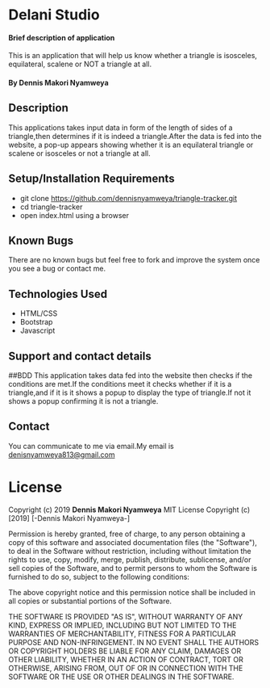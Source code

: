 # Delani Studio
#### Brief description of application
This is an application that will help us know whether a triangle is isosceles,
 equilateral, scalene or NOT a triangle at all.
#### By **Dennis Makori Nyamweya**
## Description
This applications takes input data in form of the length of sides of a triangle,then determines if
it is indeed a triangle.After the data is fed into the website, a pop-up appears showing whether it is an equilateral
triangle or scalene or isosceles or not a triangle at all.
## Setup/Installation Requirements
* git clone https://github.com/dennisnyamweya/triangle-tracker.git
* cd triangle-tracker
* open index.html using a browser
## Known Bugs
There are no known bugs but feel free to fork and improve the system once you see a bug or contact me.
## Technologies Used

 * HTML/CSS
 * Bootstrap
 * Javascript
## Support and contact details
##BDD
This application takes data fed into the website then checks if the conditions are met.If the conditions meet it
checks whether if it is a triangle,and if it is it shows a popup to display the type of triangle.If not it shows a popup
confirming it is not a triangle.




## Contact
You can communicate to me via email.My email is denisnyamweya813@gmail.com
# License
Copyright (c) 2019 **Dennis Makori Nyamweya**
MIT License
Copyright (c) [2019] [-Dennis Makori Nyamweya-]

Permission is hereby granted, free of charge, to any person obtaining a copy
of this software and associated documentation files (the "Software"), to deal
in the Software without restriction, including without limitation the rights
to use, copy, modify, merge, publish, distribute, sublicense, and/or sell
copies of the Software, and to permit persons to whom the Software is
furnished to do so, subject to the following conditions:

The above copyright notice and this permission notice shall be included in all
copies or substantial portions of the Software.

THE SOFTWARE IS PROVIDED "AS IS", WITHOUT WARRANTY OF ANY KIND, EXPRESS OR
IMPLIED, INCLUDING BUT NOT LIMITED TO THE WARRANTIES OF MERCHANTABILITY,
FITNESS FOR A PARTICULAR PURPOSE AND NON-INFRINGEMENT. IN NO EVENT SHALL THE
AUTHORS OR COPYRIGHT HOLDERS BE LIABLE FOR ANY CLAIM, DAMAGES OR OTHER
LIABILITY, WHETHER IN AN ACTION OF CONTRACT, TORT OR OTHERWISE, ARISING FROM,
OUT OF OR IN CONNECTION WITH THE SOFTWARE OR THE USE OR OTHER DEALINGS IN THE
SOFTWARE.
